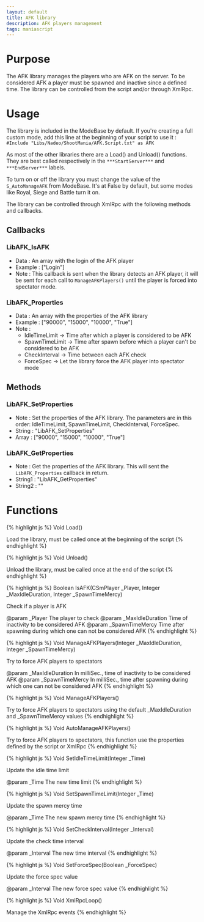 ```yaml
---
layout: default
title: AFK library
description: AFK players management
tags: maniascript
---
```


# Purpose
The AFK library manages the players who are AFK on the server. To be considered AFK a player must be spawned and inactive since a defined time. The library can be controlled from the script and/or through XmlRpc.


# Usage
The library is included in the ModeBase by default. If you're creating a full custom mode, add this line at the beginning of your script to use it :
`#Include "Libs/Nadeo/ShootMania/AFK.Script.txt" as AFK`

As most of the other libraries there are a Load() and Unload() functions. They are best called respectively in the `***StartServer***` and `***EndServer***` labels.

To turn on or off the library you must change the value of the `S_AutoManageAFK` from ModeBase. It's at False by default, but some modes like Royal, Siege and Battle turn it on.

The library can be controlled through XmlRpc with the following methods and callbacks.

## Callbacks

### LibAFK_IsAFK
* Data : An array with the login of the AFK player
* Example : ["Login"]
* Note : This callback is sent when the library detects an AFK player, it will be sent for each call to `ManageAFKPlayers()` until the player is forced into spectator mode.

### LibAFK_Properties
* Data : An array with the properties of the AFK library
* Example : ["90000", "15000", "10000", "True"]
* Note :
    * IdleTimeLimit -> Time after which a player is considered to be AFK
    * SpawnTimeLimit -> Time after spawn before which a player can't be considered to be AFK
    * CheckInterval -> Time between each AFK check
    * ForceSpec -> Let the library force the AFK player into spectator mode

## Methods

### LibAFK_SetProperties
* Note : Set the properties of the AFK library. The parameters are in this order: IdleTimeLimit, SpawnTimeLimit, CheckInterval, ForceSpec.
* String : "LibAFK_SetProperties"
* Array : ["90000", "15000", "10000", "True"]

### LibAFK_GetProperties
* Note : Get the properties of the AFK library. This will sent the `LibAFK_Properties` callback in return.
* String1 : "LibAFK_GetProperties"
* String2 : ""


# Functions



{% highlight js %}
Void Load()

Load the library, must be called once at the beginning of the script
{% endhighlight %}




{% highlight js %}
Void Unload()

Unload the library, must be called once at the end of the script
{% endhighlight %}




{% highlight js %}
Boolean IsAFK(CSmPlayer _Player, Integer _MaxIdleDuration, Integer _SpawnTimeMercy)

Check if a player is AFK

@param  _Player           The player to check
@param  _MaxIdleDuration  Time of inactivity to be considered AFK
@param  _SpawnTimeMercy   Time after spawning during which one can not be considered AFK
{% endhighlight %}




{% highlight js %}
Void ManageAFKPlayers(Integer _MaxIdleDuration, Integer _SpawnTimeMercy)

Try to force AFK players to spectators

@param  _MaxIdleDuration  In milliSec., time of inactivity to be considered AFK
@param  _SpawnTimeMercy   In milliSec., time after spawning during which one can not be considered AFK
{% endhighlight %}




{% highlight js %}
Void ManageAFKPlayers()

Try to force AFK players to spectators using the default _MaxIdleDuration and _SpawnTimeMercy values
{% endhighlight %}




{% highlight js %}
Void AutoManageAFKPlayers()

Try to force AFK players to spectators, this function use the properties defined by the script or XmlRpc
{% endhighlight %}




{% highlight js %}
Void SetIdleTimeLimit(Integer _Time)

Update the idle time limit

@param  _Time   The new time limit
{% endhighlight %}




{% highlight js %}
Void SetSpawnTimeLimit(Integer _Time)

Update the spawn mercy time

@param  _Time   The new spawn mercy time
{% endhighlight %}




{% highlight js %}
Void SetCheckInterval(Integer _Interval)

Update the check time interval

@param  _Interval   The new time interval
{% endhighlight %}




{% highlight js %}
Void SetForceSpec(Boolean _ForceSpec)

Update the force spec value

@param  _Interval   The new force spec value
{% endhighlight %}




{% highlight js %}
Void XmlRpcLoop()

Manage the XmlRpc events
{% endhighlight %}
